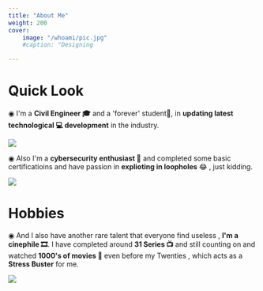 ```yaml
---
title: "About Me"
weight: 200
cover:
    image: "/whoami/pic.jpg"
    #caption: "Designing

---
```

#  Quick Look

◉ I'm a **Civil Engineer 🎓** and a 'forever' student🥰, in **updating latest technological 💻 development** in the industry.

![](/whoami/pic4.jpg)

◉ Also I'm a **cybersecurity enthusiast 🎩** and completed some basic certificatioins and have passion in **explioting in loopholes** 😂 , just kidding.

![](/whoami/pic1.jpg)


# Hobbies

◉ And I also have another rare talent that everyone find useless , **I'm a cinephile 🎞**.
   I have completed around **31 Series 📺** and still counting on and watched **1000's of movies 📡** even before my Twenties , which acts as a **Stress Buster** for me.

![](/whoami/pic3.jpg)
